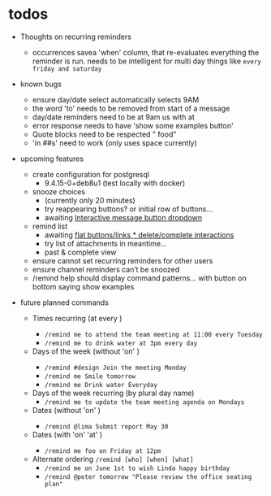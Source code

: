 # todos 

* Thoughts on recurring reminders
  * occurrences savea 'when' column, that re-evaluates everything the reminder is run.   needs to be intelligent for multi day things like `every friday and saturday`

* known bugs
  * ensure day/date select automatically selects 9AM 
  * the word 'to' needs to be removed from start of a message
  * day/date reminders need to be at 9am us with at
  * error response needs to have 'show some examples button'
  * Quote blocks need to be respected " food"
  * 'in ##s' need to work  (only uses space currently)

* upcoming features
  * create configuration for postgresql
    * 9.4.15-0+deb8u1  (test locally with docker)
  * snooze choices 
    * (currently only 20 minutes)
    * try reappearing buttons?  or initial row of buttons...
    * awaiting [Interactive message button dropdown](https://forum.mattermost.org/t/interactive-message-button-dropdown/5219)   
  * remind list 
    * awaiting [flat buttons/links * delete/complete interactions](https://forum.mattermost.org/t/interactive-flat-message-button-links/5220)
    * try list of attachments in meantime...
    * past & complete view
  * ensure cannot set recurring reminders for other users
  * ensure channel reminders can’t be snoozed
  * /remind help should display command patterns... with button on bottom saying show examples
  
  
* future planned commands
  * Times recurring (at <time> every <recurrent>)
    * `/remind me to attend the team meeting at 11:00 every Tuesday`
    * `/remind me to drink water at 3pm every day`
  * Days of the week (without 'on' <day>)
    * `/remind #design Join the meeting Monday`
    * `/remind me Smile tomorrow`
    * `/remind me Drink water Everyday`
  * Days of the week recurring (by plural day name)
    * `/remind me to update the team meeting agenda on Mondays`
  * Dates (without 'on' <date>)
    * `/remind @lima Submit report May 30`
  * Dates (with 'on' <date> 'at' <time>)
    * `/remind me foo on Friday at 12pm`
  * Alternate ordering `/remind [who] [when] [what]`
    * `/remind me on June 1st to wish Linda happy birthday`
    * `/remind @peter tomorrow "Please review the office seating plan"`
